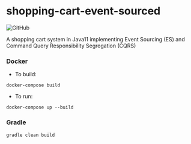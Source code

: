 # shopping-cart-event-sourced

![GitHub](https://img.shields.io/github/license/cbeardsmore/scart?style=plastic)

A shopping cart system in Java11 implementing Event Sourcing (ES) and Command Query Responsibility Segregation (CQRS)

### Docker

- To build:

`docker-compose build`

- To run:

`docker-compose up --build`

### Gradle

`gradle clean build`